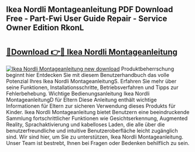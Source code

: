 ## Ikea Nordli Montageanleitung PDF Download Free - Part-Fwi User Guide Repair - Service Owner Edition RkonL

# <h2><a href="http://df8arte.blite.top/?on=Ikea+Nordli+Montageanleitung">🔗Download 👉🔴 Ikea Nordli Montageanleitung</a></h2>

[![Ikea Nordli Montageanleitung new download](https://i.imgur.com/lujVjoI.png)](http://df8arte.blite.top/?on=Ikea+Nordli+Montageanleitung)
Produktbeherrschung beginnt hier Entdecken Sie mit diesem Benutzerhandbuch das volle Potenzial Ihres Ikea Nordli MontageanleitungS. Erfahren Sie mehr über seine Funktionen, Installationsschritte, Betriebsverfahren und Tipps zur Fehlerbehebung. Wichtige Bedienungsanleitung Ikea Nordli MontageanleitungD für Eltern Diese Anleitung enthält wichtige Informationen für Eltern zur sicheren Verwendung dieses Produkts für Kinder. Ikea Nordli Montageanleitung bietet Benutzern eine beeindruckende Sammlung fortschrittlicher Funktionen wie Gesichtserkennung, Augmented Reality, Sprachaktivierung und kabelloses Laden, die alle über die benutzerfreundliche und intuitive Benutzeroberfläche leicht zugänglich sind. Wir sind hier, um Sie zu unterstützen, Ikea Nordli Montageanleitung. Unser Team ist bestrebt, Ihnen bei Fragen oder Bedenken behilflich zu sein.
